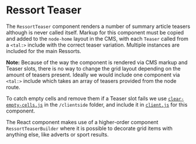 # Ressort Teaser

The `RessortTeaser` component renders a number of summary article teasers although is never called itself. Markup for this component must be copied and added to the `node-home` layout in the CMS, with each `Teaser` called from a `<tal:>` include with the correct teaser variation. Multiple instances are included for the main Ressorts.

**Note:** Because of the way the component is rendered via CMS markup and Teaser slots, there is no way to change the grid layout depending on the amount of teasers present. Ideally we would include one component via `<tal:>` include which takes an array of teasers provided from the node route.

To catch empty cells and remove them if a Teaser slot fails we use [`clear-empty-cells.js`](/app/node_modules/clientside/clear-empty-cells.js) in the `/clientside` folder, and include it in [`client.js`](/app/client.js) for this component.

The React component makes use of a higher-order component `RessortTeaserBuilder` where it is possible to decorate grid items with anything else, like adverts or sport results.
